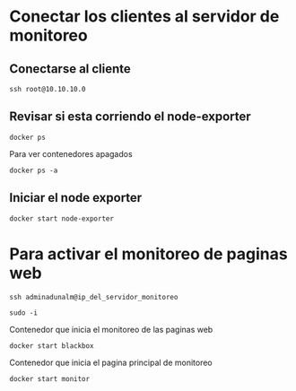 # Conectar los clientes al servidor de monitoreo

## Conectarse al cliente

```
ssh root@10.10.10.0
```

## Revisar si esta corriendo el node-exporter

```
docker ps
```

Para ver contenedores apagados

```
docker ps -a
```

## Iniciar el node exporter

```
docker start node-exporter
```

# Para activar el monitoreo de paginas web

```
ssh adminadunalm@ip_del_servidor_monitoreo
```

```
sudo -i
```

Contenedor que inicia el monitoreo de las paginas web

```
docker start blackbox
```

Contenedor que inicia el pagina principal de monitoreo

```
docker start monitor
```
